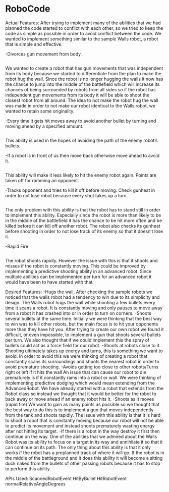 # RoboCode
Actual Features:
  After trying to implement many of the abilities that we had planned the code started to conflict with each other, so we tried to keep the code as simple as possible in order to avoid conflict between the code. We wanted to implement something similar to the sample Walls robot, a robot that is simple and effective.

-Divorces gun movement from body.
 <pre></pre>We wanted to create a robot that has gun movements that was independent from its body because we started to differentiate from the plan to make the robot hug the wall. Since the robot is no longer hugging the walls it now has the chance to jump into the middle of the battlefield which will increase its chances of being surrounded by robots from all sides so if the robot has independent gun movements from its body it will be able to shoot the closest robot from all around. The idea to not make the robot hug the wall was made in order to not make our robot identical to the Walls robot, we wanted to retain some originality.
-Every time it gets hit moves away to avoid another bullet by turning and moving ahead by a specified amount. 
   <pre></pre>This ability is used in the hopes of avoiding the path of the enemy robot’s bullets.
-If a robot is in front of us then move back otherwise move ahead to avoid it.
  <pre></pre> This ability will make it less likely to hit the enemy robot again. Points are taken off for ramming an opponent. 
-Tracks opponent and tries to kill it off before moving. Check gunheat in order to not lose robot because every shot takes up a turn.
   <pre></pre>The only problem with this ability is that the robot has to stand still in order to implement this ability. Especially since the robot is more than likely to be in the middle of the battlefield it has the chance to be hit more often and be killed before it can kill off another robot. The robot also checks its gunheat before shooting in order to not lose track of its enemy so that it doesn’t lose it.
-Rapid Fire
  <pre></pre> The robot shoots rapidly. However the issue with this is that it shoots and misses if the robot is constantly moving. This could be improved by implementing a predictive shooting ability in an advanced robot. Since multiple abilities can be implemented per turn for an advanced robot it would have been to have started with that. 

Desired Features:
-Hugs the wall.
  After checking the sample robots we noticed that the walls robot had a tendency to win due to its simplicity and design. The Walls robot hugs the wall while shooting a few bullets every time it scans a robot. It is constantly moving and only pauses to move away from a robot it has crashed into or in order to turn on corners. 
-Shoots several bullets at the same time. 
  Initially we were thinking that the best way to win was to kill other robots, but the main focus is to hit your opponents more than they have hit you. After trying to create our own robot we found it difficult, or even impossible, to implement a gun that shoots several bullets per turn. We also thought that if we could implement this the spray of bullets could act as a force field for our robot. 
-Shoots at robots close to it.
  Shooting ultimately takes up energy and turns, this is something we want to avoid. In order to avoid this we were thinking of creating a robot that constantly scans its surroundings and shoots the nearest robot in order to avoid premature shooting. 
-Avoids getting too close to other robots/Turns right or left if it hits the wall
  An issue that can cause our robot to die prematurely is if it constantly rams into a robot or wall. We were thinking of implementing predictive dodging which would mean extending from the AdvancedRobot. We have already started with a robot that extends from the Robot class so instead we thought that it would be better for the robot to back away or move ahead if an enemy robot hits it.
-Shoots as it moves (rapid fire)
  We want to gain as many points as possible so we thought that the best way to do this is to implement a gun that moves independently from the tank and shoots rapidly. The issue with this ability is that it is hard to shoot a robot that is constantly moving because our robot will not be able to predict its movement and instead shoots prematurely wasting energy after not hitting its target.
-If there is a robot in the way destroy it first then continue on the way.
  One of the abilities that we admired about the Walls Robot was its ability to focus on a target in its way and annihilate it so that it can continue on its path. The only thing about this ability is that it only works if the robot has a preplanned track of where it will go. If the robot is in the middle of the battleground and it does this ability it will become a sitting duck naked from the bullets of other passing robots because it has to stop to perform this ability. 

APIs Used:
  ScannedRobotEvent
  HitByBullet
  HitRobotEvent
  normalRelativeAngleDegrees
